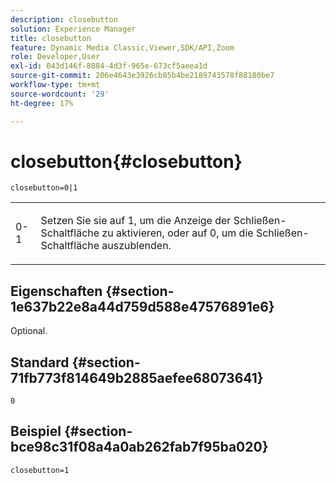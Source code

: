 ```yaml
---
description: closebutton
solution: Experience Manager
title: closebutton
feature: Dynamic Media Classic,Viewer,SDK/API,Zoom
role: Developer,User
exl-id: 043d146f-8884-4d3f-965e-673cf5aeea1d
source-git-commit: 206e4643e3926cb85b4be2189743578f88180be7
workflow-type: tm+mt
source-wordcount: '29'
ht-degree: 17%

---
```


# closebutton{#closebutton}

`closebutton=0|1`

<table id="table_9B98C97485DD4DEB8A6ECBCE8DF6B886"> 
 <tbody> 
  <tr> 
   <td colname="col1"> <p> <span class="codeph"> 0-1  </span> </p> </td> 
   <td colname="col2"> <p> Setzen Sie sie auf <span class="codeph"> 1</span>, um die Anzeige der Schließen-Schaltfläche zu aktivieren, oder auf <span class="codeph"> 0</span>, um die Schließen-Schaltfläche auszublenden. </p> </td> 
  </tr> 
 </tbody> 
</table>

## Eigenschaften {#section-1e637b22e8a44d759d588e47576891e6}

Optional.

## Standard {#section-71fb773f814649b2885aefee68073641}

`0`

## Beispiel {#section-bce98c31f08a4a0ab262fab7f95ba020}

`closebutton=1`
